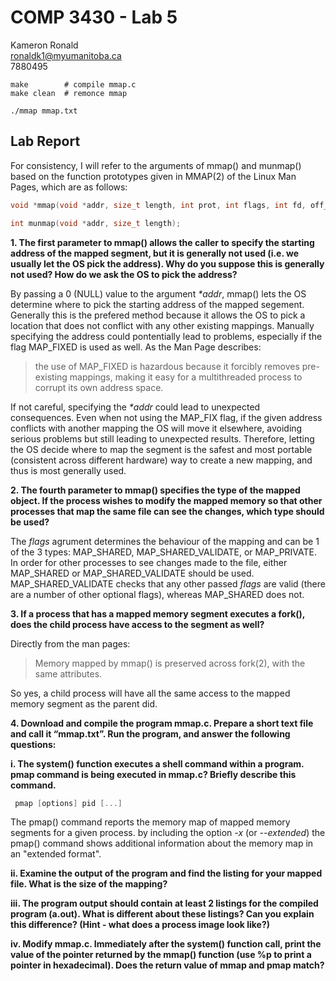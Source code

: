 # COMP 3430 - Lab 5

Kameron Ronald  
ronaldk1@myumanitoba.ca  
7880495  

```shell
make        # compile mmap.c
make clean  # remonce mmap

./mmap mmap.txt
```

## Lab Report

For consistency, I will refer to the arguments of mmap() and munmap() based on the function prototypes given in MMAP(2) of the Linux Man Pages, which are as follows:

```c
void *mmap(void *addr, size_t length, int prot, int flags, int fd, off_t offset);

int munmap(void *addr, size_t length);
```

**1. The first parameter to mmap() allows the caller to specify the starting address of the mapped segment, but it is generally not used (i.e. we usually let the OS pick the address). Why do you suppose this is generally not used? How do we ask the OS to pick the address?**

By passing a 0 (NULL) value to the argument _*addr_, mmap() lets the OS determine where to pick the starting address of the mapped segement. Generally this is the prefered method because it allows the OS to pick a location that does not conflict with any other existing mappings. Manually specifying the address could pontentially lead to problems, especially if the flag MAP_FIXED is used as well. As the Man Page describes:

> the use of MAP_FIXED is hazardous because it forcibly removes pre-existing mappings, making it easy for a multithreaded process to corrupt its own address space.

If not careful, specifying the _*addr_ could lead to unexpected consequences. Even when not using the MAP_FIX flag, if the given address conflicts with another mapping the OS will move it elsewhere, avoiding serious problems but still leading to unexpected results. Therefore,  letting the OS decide where to map the segment is the safest and most portable (consistent across different hardware) way to create a new mapping, and thus is most generally used.

**2. The fourth parameter to mmap() specifies the type of the mapped object. If the process wishes to modify the mapped memory so that other processes that map the same file can see the changes, which type should be used?**

The _flags_ agrument determines the behaviour of the mapping and can be 1 of the 3 types: MAP_SHARED, MAP_SHARED_VALIDATE, or MAP_PRIVATE. In order for other processes to see changes made to the file, either MAP_SHARED or MAP_SHARED_VALIDATE should be used. MAP_SHARED_VALIDATE checks that any other passed _flags_ are valid (there are a number of other optional flags), whereas MAP_SHARED does not.

**3. If a process that has a mapped memory segment executes a fork(), does the child process have access to the segment as well?**

Directly from the man pages:

> Memory mapped by mmap() is preserved across fork(2), with the same attributes.

So yes, a child process will have all the same access to the mapped memory segment as the parent did.

**4. Download and compile the program mmap.c. Prepare a short text file and call it “mmap.txt”. Run the program, and answer the following questions:**

**i. The system() function executes a shell command within a program. pmap command is being executed in mmap.c? Briefly describe this command.**

```c
 pmap [options] pid [...]
 ```

The pmap() command reports the memory map of mapped memory segments for a given process. by including the option _-x_ (or _--extended_) the pmap() command shows additional information about the memory map in an "extended format".

**ii. Examine the output of the program and find the listing for your mapped file. What is the size of the mapping?**



**iii. The program output should contain at least 2 listings for the compiled program (a.out). What is different about these listings? Can you explain this difference? (Hint - what does a process image look like?)**



**iv. Modify mmap.c. Immediately after the system() function call, print the value of the pointer returned by the mmap() function (use %p to print a pointer in hexadecimal). Does the return value of mmap and pmap match?**


